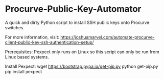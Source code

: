 # Procurve-Public-Key-Automator
A quick and dirty Python script to install SSH public keys onto Procurve switches.

For more information, visit: https://joshuamarvel.com/automate-procurve-client-public-key-ssh-authentication-setup/

Prerequisites:
Pexpect only runs on Linux so this script can only be run from Linux based systems.

Install Pexpect:
wget https://bootstrap.pypa.io/get-pip.py
python get-pip.py
pip install pexpect
